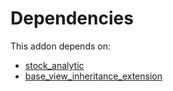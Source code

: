 # Dependencies

This addon depends on:

- [stock_analytic](../../../../odoo-bringout-oca-account-analytic-stock_analytic)
- [base_view_inheritance_extension](../../../../../oca-technical/odoo-bringout-oca-server-tools-base_view_inheritance_extension)
